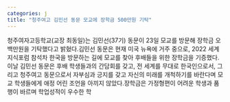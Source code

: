 ```yaml
---
categories: j
title: "청주여고 김민선 동문 모교에 장학금 500만원 기탁"
---
```

청주여자고등학교(교장 최동일)는 김민선(37기) 동문이 23일 모교를 방문해 장학금 오백만원을 기탁했다고 밝혔다.김민선 동문은 현재 미국 뉴욕에 거주 중으로, 2022 세계지식포럼 참석차 한국을 방문하는 길에 모교를 찾아 후배들을 위한 장학금을 기증했다.이날 김민선 동문은 후배 학생들과의 간담회를 갖고, 전 세계를 무대로 한국인으로서, 그리고 청주여고 동문으로서 자부심과 긍지를 갖고 자신의 미래를 개척하기를 바란다며 모교 학생들에게 애정 어린 조언을 아끼지 않았다.장학금은 가정형편이 어려운 학생과 품행이 바르며 학업성적이 우수한 학